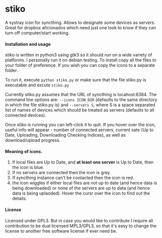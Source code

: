 # stiko
A systray icon for syncthing. Allows to designate some devices as servers. Great for dropbox aficionados which need just one look to know if they can turn off computer/start working.

#### Installation and usage
stiko is written in python3 using  gtk3 so it should run on a wide variety of platforms. I personally run it on debian testing. To install copy all the files to your folder of preference. If you wish you can copy the icons to a separate folder.

To run it, execute `python stiko.py` or make sure that the file stiko.py is executable and excute `stiko.py`

Currently stiko.py assumes that the URL of syncthing is locahost:8384. The command line options are: `--icons ICON_DIR` (defaults to the same directory in which the file stiko.py is) and `--servers S`, where S is a space separated list of names of devices which should be treated as servers (defaults to all connected devices).

Once stiko is running you can left-click it to quit. If you hover over the icon, useful info will appear - number of connected servers, current sate (Up to Date, Uploading, Downloading Checking Indices), as well as download/upload progress.

#### Meaning of icons.
1. If local files are Up to Date, and **at least one server** is Up to Date, then the icon is blue.
2. If no servers are connected then the icon is grey.
3. If syncthing instance can't be contacted then the icon is red.
4. the icon wiggles if either local files are not up to date (and hence data is being downloaded) or none of the servers are up to data (and hence data is being uplaoded). Hover the cursr over the icon to find out the details.

#### License
Licensed under GPL3. But in case you would like to contribute I require all contribution to be dual licensed MPL3/GPL3, so that it's easy to change the license to another free software license if ever need be.

